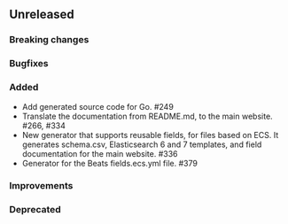 ## Unreleased

### Breaking changes

### Bugfixes

### Added

* Add generated source code for Go. #249
* Translate the documentation from README.md, to the main website. #266, #334
* New generator that supports reusable fields, for files based on ECS.
  It generates schema.csv, Elasticsearch 6 and 7 templates, and field documentation
  for the main website. #336
* Generator for the Beats fields.ecs.yml file. #379

### Improvements

### Deprecated


<!-- All empty sections:

## Unreleased

### Breaking changes

### Bugfixes

### Added

### Improvements

### Deprecated

-->
